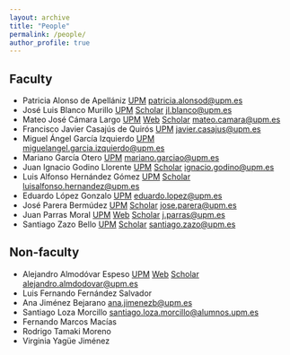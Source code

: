 ```yaml
---
layout: archive
title: "People"
permalink: /people/
author_profile: true
---
```


## Faculty

* Patricia Alonso de Apellániz  [UPM](https://portalcientifico.upm.es/es/ipublic/researcher/332427)  [patricia.alonsod@upm.es](mailto:patricia.alonsod@upm.es)
* José Luis Blanco Murillo  [UPM](https://portalcientifico.upm.es/es/ipublic/researcher/309256)  [Scholar](https://scholar.google.es/citations?user=J-zt09cAAAAJ&hl=es&oi=ao)  [jl.blanco@upm.es](mailto:jl.blanco@upm.es)
* Mateo José Cámara Largo  [UPM](https://portalcientifico.upm.es/es/ipublic/researcher/310341) [Web](www.mateocamara.com) [Scholar](https://scholar.google.es/citations?hl=en&user=muINbiEAAAAJ&view_op=list_works&sortby=pubdate) [mateo.camara@upm.es](mailto:mateo.camara@upm.es)
* Francisco Javier Casajús de Quirós  [UPM](https://portalcientifico.upm.es/es/ipublic/researcher/302866)  [javier.casajus@upm.es](mailto:javier.casajus@upm.es)
* Miguel Ángel García Izquierdo  [UPM](https://portalcientifico.upm.es/es/ipublic/researcher/304656)  [miguelangel.garcia.izquierdo@upm.es](mailto:miguelangel.garcia.izquierdo@upm.es)
* Mariano García Otero  [UPM](https://portalcientifico.upm.es/es/ipublic/researcher/302874)  [mariano.garciao@upm.es](mariano.garciao@upm.es)
* Juan Ignacio Godino Llorente  [UPM](https://portalcientifico.upm.es/es/ipublic/researcher/308868)  [Scholar](https://scholar.google.es/citations?user=fdkx_u4AAAAJ&hl=es&oi=ao)  [ignacio.godino@upm.es](mailto:ignacio.godino@upm.es)
* Luis Alfonso Hernández Gómez  [UPM](https://portalcientifico.upm.es/es/ipublic/researcher/309177)  [Scholar](https://scholar.google.es/citations?user=EilwjX0AAAAJ&hl=es&oi=ao)  [luisalfonso.hernandez@upm.es](mailto:luisalfonso.hernandez@upm.es)
* Eduardo López Gonzalo  [UPM](https://portalcientifico.upm.es/es/ipublic/researcher/304067)  [eduardo.lopez@upm.es](mailto:eduardo.lopez@upm.es)
* José Parera Bermúdez  [UPM](https://portalcientifico.upm.es/es/ipublic/researcher/303926)  [Scholar](https://scholar.google.es/citations?user=3MXue_oAAAAJ&hl=es&oi=ao)  [jose.parera@upm.es](mailto:jose.parera@upm.es)
* Juan Parras Moral  [UPM](https://portalcientifico.upm.es/es/ipublic/researcher/312317)  [Web](http://jparras.github.io)  [Scholar](https://scholar.google.es/citations?user=AQcxu7MAAAAJ&hl=es)  [j.parras@upm.es](mailto:j.parras@upm.es)
* Santiago Zazo Bello  [UPM](https://portalcientifico.upm.es/es/ipublic/researcher/309899)  [Scholar](https://scholar.google.es/citations?user=kNhqGMwAAAAJ&hl=es&oi=ao)  [santiago.zazo@upm.es](mailto:santiago.zazo@upm.es)

## Non-faculty

* Alejandro Almodóvar Espeso [UPM](https://portalcientifico.upm.es/en/ipublic/researcher/335796) [Web](https://aalmodovares.github.io/) [Scholar](https://scholar.google.com/citations?user=3rVo9hUAAAAJ&hl=en) [alejandro.almdodovar@upm.es](mailto:alejandro.almodovar@upm.es)
* Luis Fernando Fernández Salvador
* Ana Jiménez Bejarano [ana.jimenezb@upm.es](mailto:ana.jimenezb@upm.es)
* Santiago Loza Morcillo [santiago.loza.morcillo@alumnos.upm.es](mailto:santiago.loza.morcillo@alumnos.upm.es)
* Fernando Marcos Macías
* Rodrigo Tamaki Moreno
* Virginia Yagüe Jiménez

